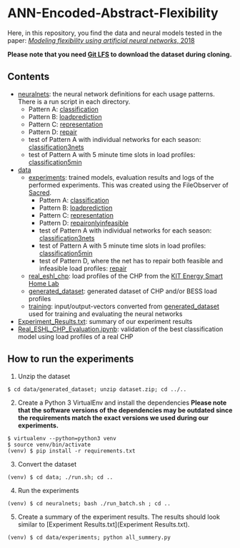 # ANN-Encoded-Abstract-Flexibility

Here, in this repository, you find the data and neural models tested in the paper: [*Modeling flexibility using artificial neural networks*, 2018](https://link.springer.com/article/10.1186/s42162-018-0024-4)

**Please note that you need [Git LFS](https://git-lfs.github.com/) to download the dataset during cloning.**

## Contents

* [neuralnets](neuralnets): the neural network definitions for each usage patterns. There is a run script in each directory.
	* Pattern A: [classification](neuralnets/classification)
	* Pattern B: [loadprediction](neuralnets/loadprediction)
	* Pattern C: [representation](neuralnets/representation)
	* Pattern D: [repair](neuralnets/repair)
	* test of Pattern A with individual networks for each season: [classification3nets](neuralnets/classification3nets)
	* test of Pattern A with 5 minute time slots in load profiles: [classification5min](neuralnets/classification5min)
* [data](data)
	* [experiments](data/experiments): trained models, evaluation results and logs of the performed experiments. This was created using the FileObserver of [Sacred](http://sacred.readthedocs.io/).
    	* Pattern A: [classification](data/experiments/classification)
    	* Pattern B: [loadprediction](data/experiments/loadprediction)
    	* Pattern C: [representation](data/experiments/representation)
    	* Pattern D: [repaironlyinfeasible](data/experiments/repaironlyinfeasible)
    	* test of Pattern A with individual networks for each season: [classification3nets](neuralnets/classification3nets)
    	* test of Pattern A with 5 minute time slots in load profiles: [classification5min](neuralnets/classification5min)
    	* test of Pattern D, where the net has to repair both feasible and infeasible load profiles: [repair](data/experiments/repair)
	* [real_eshl_chp](data/real_eshl_chp): load profiles of the CHP from the [KIT Energy Smart Home Lab](http://organicsmarthome.org/)
    * [generated_dataset](data/generated_dataset): generated dataset of CHP and/or BESS load profiles
	* [training](data/training): input/output-vectors converted from [generated_dataset](data/generated_dataset) used for training and evaluating the neural networks
* [Experiment_Results.txt](Experiment_Results.txt): summary of our experiment results
* [Real_ESHL_CHP_Evaluation.ipynb](Real_ESHL_CHP_Evaluation.ipynb): validation of the best classification model using load profiles of a real CHP

## How to run the experiments

1. Unzip the dataset
```
$ cd data/generated_dataset; unzip dataset.zip; cd ../..
```

2. Create a Python 3 VirtualEnv and install the dependencies
**Please note that the software versions of the dependencies may be outdated since the requirements match the exact versions we used during our experiments.**
```
$ virtualenv --python=python3 venv
$ source venv/bin/activate
(venv) $ pip install -r requirements.txt
```

3. Convert the dataset
```
(venv) $ cd data; ./run.sh; cd ..
```

4. Run the experiments
```
(venv) $ cd neuralnets; bash ./run_batch.sh ; cd ..
```

5. Create a summary of the experiment results. The results should look similar to [Experiment Results.txt](Experiment Results.txt).
```
(venv) $ cd data/experiments; python all_summery.py
```
